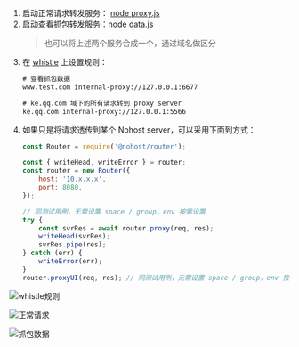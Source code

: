 1. 启动正常请求转发服务： [node proxy.js](./proxy.js)
2. 启动查看抓包转发服务：[node data.js](./data.js)
    > 也可以将上述两个服务合成一个，通过域名做区分
3. 在 [whistle](https://github.com/avwo/whistle) 上设置规则：
    ``` txt
    # 查看抓包数据
    www.test.com internal-proxy://127.0.0.1:6677

    # ke.qq.com 域下的所有请求转到 proxy server
    ke.qq.com internal-proxy://127.0.0.1:5566
    ```
4. 如果只是将请求透传到某个 Nohost server，可以采用下面到方式：
    ``` js
    const Router = require('@nohost/router');

    const { writeHead, writeError } = router;
    const router = new Router({
        host: '10.x.x.x',
        port: 8080,
    });

    // 同测试用例，无需设置 space / group，env 按需设置
    try {
        const svrRes = await router.proxy(req, res);
        writeHead(svrRes);
        svrRes.pipe(res);
    } catch (err) {
        writeError(err);
    }
    router.proxyUI(req, res); // 同测试用例，无需设置 space / group，env 按需设置
    ```

![whistle规则](https://user-images.githubusercontent.com/11450939/85247237-ae84b380-b47f-11ea-92c7-601fb120ed54.png)

![正常请求](https://user-images.githubusercontent.com/11450939/85247348-06bbb580-b480-11ea-8640-6142f6b01e3e.png)

![抓包数据](https://user-images.githubusercontent.com/11450939/85247316-ee4b9b00-b47f-11ea-9973-dc5e3f6454c4.png)
